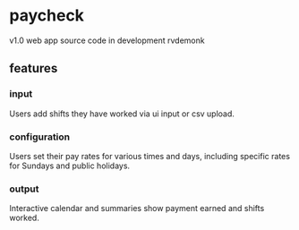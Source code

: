 # paycheck

v1.0
web app source code
in development
rvdemonk

## features

### input
Users add shifts they have worked via ui input or csv upload.

### configuration
Users set their pay rates for various times and days, including specific rates for Sundays and public holidays.

### output
Interactive calendar and summaries show payment earned and shifts worked.
